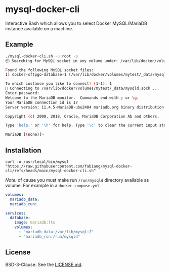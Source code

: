 # mysql-docker-cli

Interactive Bash which allows you to select Docker MySQL/MariaDB instance available on a machine.

## Example

```bash
./mysql-docker-cli.sh -u root -p                                                                                                                 in nu at 20:32:03
📦 Searching for MySQL socket in any volume under: /var/lib/docker/volumes ...

Found the following MySQL socket files:
1) docker-sftpgo-database-1 (/var/lib/docker/volumes/mytest/_data/mysqld.sock)

To which instance you like to connect? (1-1): 1
🔌 Connecting to /var/lib/docker/volumes/mytest/_data/mysqld.sock ...
Enter password: 
Welcome to the MariaDB monitor.  Commands end with ; or \g.
Your MariaDB connection id is 17
Server version: 11.4.5-MariaDB-ubu2404 mariadb.org binary distribution

Copyright (c) 2000, 2018, Oracle, MariaDB Corporation Ab and others.

Type 'help;' or '\h' for help. Type '\c' to clear the current input statement.

MariaDB [(none)]> 
```

## Installation

    curl -o /usr/local/bin/mysql "https://raw.githubusercontent.com/fabiang/mysql-docker-cli/refs/heads/main/mysql-docker-cli.sh"

*Note:* of cause you must make run `/run/mysqld` directory available as volume. For example in a `docker-compose.yml`

```yaml
volumes:
  mariadb_data:
  mariadb_run:

services:
  database:
    image: mariadb:lts
    volumes:
      - "mariadb_data:/var/lib/mysql:Z"
      - "mariadb_run:/run/mysqld"
```

## License

BSD-3-Clause. See the [LICENSE.md](LICENSE.md).
